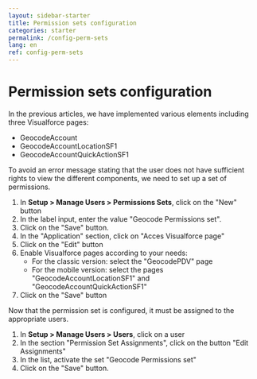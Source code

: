 ```yaml
---
layout: sidebar-starter
title: Permission sets configuration
categories: starter
permalink: /config-perm-sets
lang: en
ref: config-perm-sets
---
```


# Permission sets configuration

In the previous articles, we have implemented various elements including three Visualforce pages:
- GeocodeAccount
- GeocodeAccountLocationSF1
- GeocodeAccountQuickActionSF1

To avoid an error message stating that the user does not have sufficient rights to view the different components, we need to set up a set of permissions.

1.	In **Setup > Manage Users > Permissions Sets**, click on the "New" button
2.	In the label input, enter the value "Geocode Permissions set".
3.	Click on the "Save" button.
4.	In the "Application" section, click on "Acces Visualforce page"
5.	Click on the "Edit" button
6.	Enable Visualforce pages according to your needs:
	- For the classic version: select the "GeocodePDV" page
	- For the mobile version: select the pages "GeocodeAccountLocationSF1" and "GeocodeAccountQuickActionSF1"
7.	Click on the "Save" button

Now that the permission set is configured, it must be assigned to the appropriate users.

1.	In **Setup > Manage Users > Users**, click on a user
2.	In the section "Permission Set Assignments", click on the button "Edit Assignments"
3.	In the list, activate the set "Geocode Permissions set"
4.	Click on the "Save" button.
